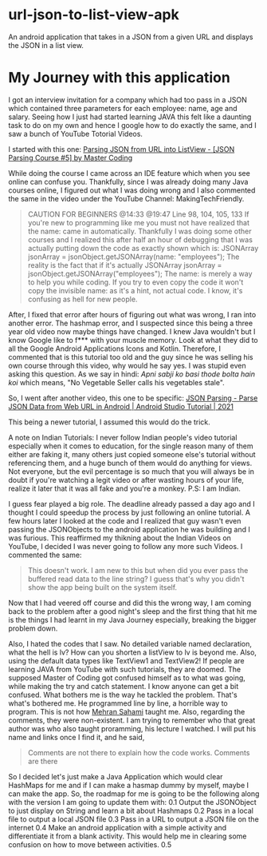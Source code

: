 # url-json-to-list-view-apk
An android application that takes in a JSON from a given URL and displays the JSON in a list view.

# My Journey with this application
I got an interview invitation for a company which had too pass in a JSON which contained three parameters for each employee: name, age and salary.
Seeing how I just had started learning JAVA this felt like a daunting task to do on my own and hence I google how to do exactly the same, and I saw a bunch of YouTube Totorial Videos.

I started with this one: [Parsing JSON from URL into ListView - [JSON Parsing Course #5] by Master Coding](https://www.youtube.com/watch?v=v4X0y6-VOtM)

While doing the course I came across an IDE feature which when you see online can confuse you. Thankfully, since I was already doing many Java courses online, I figured out what I was doing wrong and I also commented the same in the video under the YouTube Channel: MakingTechFriendly.

> CAUTION FOR BEGINNERS
> @14:33 @19:47
> Line 98, 104, 105, 133
> If you're new to programming like me you must not have realized that the name: came in automatically. Thankfully I was doing some other courses and I realized this after half an hour of debugging that I was actually putting down the code as exactly shown which is:
>                JSONArray jsonArray = jsonObject.getJSONArray(name: "employees");
> The reality is the fact that if it's actually
>                JSONArray jsonArray = jsonObject.getJSONArray("employees");
> The name: is merely a way to help you while coding. If you try to even copy the code it won't copy the invisible name: as it's a hint, not actual code.
> I know, it's confusing as hell for new people.

After, I fixed that error after hours of figuring out what was wrong, I ran into another error. The hashmap error, and I suspected since this being a three year old video now maybe things have changed. I knew Java wouldn't but I know Google like to f*** with your muscle memory. Look at what they did to all the Google Android Applications Icons and Kotlin. Therefore, I commented that is this tutorial too old and the guy since he was selling his own course through this video, why would he say yes. I was stupid even asking this question. As we say in hindi: *Apni sabji ko basi thode bolta hain koi* which means, "No Vegetable Seller calls his vegetables stale".

So, I went after another video, this one to be specific: [JSON Parsing - Parse JSON Data from Web URL in Android | Android Studio Tutorial | 2021](https://www.youtube.com/watch?v=5lNQLR53UtY)

This being a newer tutorial, I assumed this would do the trick.

A note on Indian Tutorials: I never follow Indian people's video tutorial especially when it comes to education, for the single reason many of them either are faking it, many others just copied someone else's tutorial without referencing them, and a huge bunch of them would do anything for views. Not everyone, but the evil percentage is so much that you will always be in doubt if you're watching a legit video or after wasting hours of your life, realize it later that it was all fake and you're a monkey.
P.S: I am Indian.

I guess fear played a big role. The deadline already passed a day ago and I thought I could speedup the process by just following an online tutorial. A few hours later I looked at the code and I realized that guy wasn't even passing the JSONObjects to the android application he was building and I was furious. This reaffirmed my thikning about the Indian Videos on YouTube, I decided I was never going to follow any more such Videos. I commented the same:
> This doesn't work.  I am new to this but when did you ever pass the buffered read data to the line string?
>I guess that's why you didn't show the app being built on the system itself.

Now that I had veered off course and did this the wrong way, I am coming back to the problem after a good night's sleep and the first thing that hit me is the things I had learnt in my Java Journey especially, breaking the bigger problem down.

Also, I hated the codes that I saw. No detailed variable named declaration, what the hell is lv? How can you shorten a listView to lv is beyond me. Also, using the default data types like TextView1 and TextView2! If people are learning JAVA from YouTube with such tutorials, they are doomed. The supposed Master of Coding got confused himself as to what was going, while making the try and catch statement.
I know anyone can get a bit confused. What bothers me is the way he tackled the problem. That's what's bothered me. He programmed line by line, a horrible way to program. This is not how [Mehran Sahami](https://see.stanford.edu/course/cs106a) taught me.
Also, regarding the comments, they were non-existent. I am trying to remember who that great author was who also taught proramming, his lecture I watched. I will put his name and links once I find it, and he said,
> Comments are not there to explain how the code works. Comments are there 

So I decided let's just make a Java Application which would clear HashMaps for me and if I can make a hasmap dummy by myself, maybe I can make the app. So, the roadmap for me is going to be the following along with the version I am going to update them with:
0.1 Output the JSONObject to just display on String and learn a bit about Hashmaps
0.2 Pass in a local file to output a local JSON file
0.3 Pass in a URL to output a JSON file on the internet
0.4 Make an android application with a simple activity and differentiate it from a blank activity. This would help me in clearing some confusion on how to move between activities.
0.5 
